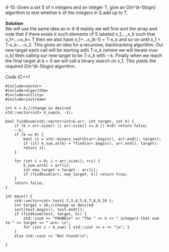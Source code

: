 4-10. Given a set S of n integers and an integer T, give an *O(n^(k-1)logn)* algorithm to test whether k of the integers in S add up to T.  
.  
***Solution***  
We will use the same idea as in 4-8 mainly we will first sort the array and note that if there exists k such elements of S labeled x_1,...,x_k such that x_1+...+x_k= T
then we also have x_1+...x_(k-1) = T-x_k and so on until x_1 = T-x_k-...-x_2. This gives an idea for a recursive, backtracking algorithm.
Our new target each call will be starting with T-x_k (where we will iterate over x_k) then calling our new target to be T-x_k with --k.
Finally when we reach the final target at k = 0 we will call a binary search on x_1. This yields the required *O(n^(k-1)logn)* algorithm.  
.  
*Code (C++)*  
```
#include<vector>
#include<algorithm>
#include<utility>
#include<iostream>

int k = 4;//change as desired
std::vector<int> k_sum(k, -1);

bool findksum(std::vector<int>& arr, int target, int k) {
	if (k > arr.size() || arr.size() == 0 || k<0) return false;
	--k;
	if (k == 0) {
		bool it = std::binary_search(arr.begin(), arr.end(), target);
		if (it) k_sum.at(k) = *find(arr.begin(), arr.end(), target);
		return it;
	}
	
	for (int i = 0; i < arr.size(); ++i) {
		k_sum.at(k) = arr[i];
		int new_target = target - arr[i];
		if (findksum(arr, new_target, k)) return true;
	}
	return false;
}

int main() {
	std::vector<int> test{ 2,3,4,5,6,7,8,9,10 };
	int target = 16;//change as desired
	sort(test.begin(), test.end());
	if (findksum(test, target, k)) {
		std::cout << "FOUND\n" << "The " << k << " integers that sum to " << target << " are: \n";
		for (int x : k_sum) { std::cout << x << "\n"; }
	}
	else std::cout << "Not Found!\n";

}
```
